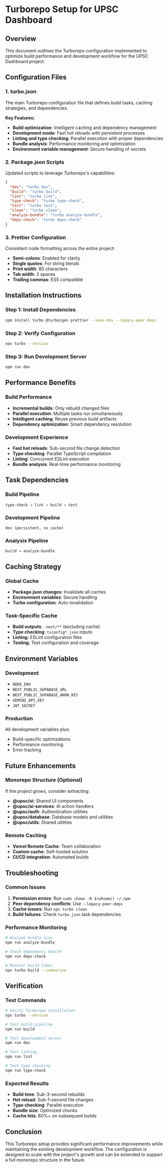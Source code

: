 # Turborepo Setup for UPSC Dashboard

## Overview
This document outlines the Turborepo configuration implemented to optimize build performance and development workflow for the UPSC Dashboard project.

## Configuration Files

### 1. turbo.json
The main Turborepo configuration file that defines build tasks, caching strategies, and dependencies.

**Key Features:**
- **Build optimization**: Intelligent caching and dependency management
- **Development mode**: Fast hot reloads with persistent processes
- **Linting and type checking**: Parallel execution with proper dependencies
- **Bundle analysis**: Performance monitoring and optimization
- **Environment variable management**: Secure handling of secrets

### 2. Package.json Scripts
Updated scripts to leverage Turborepo's capabilities:

```json
{
  "dev": "turbo dev",
  "build": "turbo build", 
  "lint": "turbo lint",
  "type-check": "turbo type-check",
  "test": "turbo test",
  "clean": "turbo clean",
  "analyze-bundle": "turbo analyze-bundle",
  "deps-check": "turbo deps-check"
}
```

### 3. Prettier Configuration
Consistent code formatting across the entire project:
- **Semi-colons**: Enabled for clarity
- **Single quotes**: For string literals
- **Print width**: 80 characters
- **Tab width**: 2 spaces
- **Trailing commas**: ES5 compatible

## Installation Instructions

### Step 1: Install Dependencies
```bash
npm install turbo @turbo/gen prettier --save-dev --legacy-peer-deps
```

### Step 2: Verify Configuration
```bash
npx turbo --version
```

### Step 3: Run Development Server
```bash
npm run dev
```

## Performance Benefits

### Build Performance
- **Incremental builds**: Only rebuild changed files
- **Parallel execution**: Multiple tasks run simultaneously
- **Intelligent caching**: Reuse previous build artifacts
- **Dependency optimization**: Smart dependency resolution

### Development Experience
- **Fast hot reloads**: Sub-second file change detection
- **Type checking**: Parallel TypeScript compilation
- **Linting**: Concurrent ESLint execution
- **Bundle analysis**: Real-time performance monitoring

## Task Dependencies

### Build Pipeline
```
type-check → lint → build → test
```

### Development Pipeline
```
dev (persistent, no cache)
```

### Analysis Pipeline
```
build → analyze-bundle
```

## Caching Strategy

### Global Cache
- **Package.json changes**: Invalidate all caches
- **Environment variables**: Secure handling
- **Turbo configuration**: Auto-invalidation

### Task-Specific Cache
- **Build outputs**: `.next/**` (excluding cache)
- **Type checking**: `tsconfig*.json` inputs
- **Linting**: ESLint configuration files
- **Testing**: Test configuration and coverage

## Environment Variables

### Development
- `NODE_ENV`
- `NEXT_PUBLIC_SUPABASE_URL`
- `NEXT_PUBLIC_SUPABASE_ANON_KEY`
- `GEMINI_API_KEY`
- `JWT_SECRET`

### Production
All development variables plus:
- Build-specific optimizations
- Performance monitoring
- Error tracking

## Future Enhancements

### Monorepo Structure (Optional)
If the project grows, consider extracting:
- **@upsc/ui**: Shared UI components
- **@upsc/ai-services**: AI action handlers
- **@upsc/auth**: Authentication utilities
- **@upsc/database**: Database models and utilities
- **@upsc/utils**: Shared utilities

### Remote Caching
- **Vercel Remote Cache**: Team collaboration
- **Custom cache**: Self-hosted solution
- **CI/CD integration**: Automated builds

## Troubleshooting

### Common Issues
1. **Permission errors**: Run `sudo chown -R $(whoami) ~/.npm`
2. **Peer dependency conflicts**: Use `--legacy-peer-deps`
3. **Cache issues**: Run `npx turbo clean`
4. **Build failures**: Check `turbo.json` task dependencies

### Performance Monitoring
```bash
# Analyze bundle size
npm run analyze-bundle

# Check dependency health
npm run deps-check

# Monitor build times
npx turbo build --summarize
```

## Verification

### Test Commands
```bash
# Verify Turborepo installation
npx turbo --version

# Test build pipeline
npm run build

# Test development server
npm run dev

# Test linting
npm run lint

# Test type checking
npm run type-check
```

### Expected Results
- **Build time**: Sub-3-second rebuilds
- **Hot reload**: Sub-1-second file changes
- **Type checking**: Parallel execution
- **Bundle size**: Optimized chunks
- **Cache hits**: 80%+ on subsequent builds

## Conclusion
This Turborepo setup provides significant performance improvements while maintaining the existing development workflow. The configuration is designed to scale with the project's growth and can be extended to support a full monorepo structure in the future.
